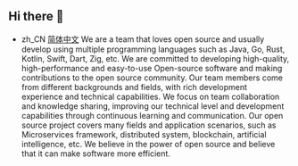 ## Hi there 👋

<!--

**Here are some ideas to get you started:**

🙋‍♀️ A short introduction - what is your organization all about?
🌈 Contribution guidelines - how can the community get involved?
👩‍💻 Useful resources - where can the community find your docs? Is there anything else the community should know?
🍿 Fun facts - what does your team eat for breakfast?
🧙 Remember, you can do mighty things with the power of [Markdown](https://docs.github.com/github/writing-on-github/getting-started-with-writing-and-formatting-on-github/basic-writing-and-formatting-syntax)
-->
- zh_CN [简体中文](readme/README.zh_CN.md)
We are a team that loves open source and usually develop using multiple programming languages such as Java, Go, Rust, Kotlin, Swift, Dart, Zig, etc.
We are committed to developing high-quality, high-performance and easy-to-use Open-source software and making contributions to the open source community. 
Our team members come from different backgrounds and fields, with rich development experience and technical capabilities. 
We focus on team collaboration and knowledge sharing, improving our technical level and development capabilities through continuous learning and communication. 
Our open source project covers many fields and application scenarios, such as Microservices framework, distributed system, blockchain, artificial intelligence, etc. 
We believe in the power of open source and believe that it can make software more efficient.
